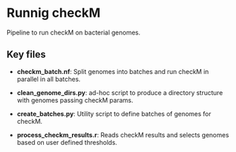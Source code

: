 # Runnig checkM

Pipeline to run checkM on bacterial genomes.

## Key files

* **checkm_batch.nf**: Split genomes into batches and run checkM in parallel
in all batches.

* **clean_genome_dirs.py**: ad-hoc script to produce a directory structure
with genomes passing checkM params.

* **create_batches.py**: Utility script to define batches of genomes for
checkM.

* **process_checkm_results.r**: Reads checkM results and selects genomes
based on user defined thresholds.
